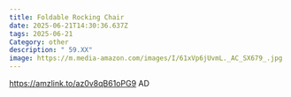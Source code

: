 ```yaml
---
title: Foldable Rocking Chair
date: 2025-06-21T14:30:36.637Z
tags: 2025-06-21
Category: other
description: " 59.XX"
image: https://m.media-amazon.com/images/I/61xVp6jUvmL._AC_SX679_.jpg
---
```

https://amzlink.to/az0v8qB61oPG9   AD